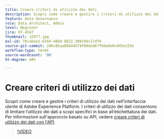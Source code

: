 ```yaml
---
title: Creare criteri di utilizzo dei dati
description: Scopri come creare e gestire i criteri di utilizzo dei dati nell’interfaccia utente di Adobe Experience Platform. I criteri di utilizzo dei dati consentono di limitare l’utilizzo dei dati a scopi specifici in base all’etichettatura dei dati.
feature: Data Governance
role: Data Architect, Admin
level: Beginner
jira: KT-4347
thumbnail: 32977.jpg
exl-id: 7bcab1e1-6344-48bd-8622-309c9dc17df9
source-git-commit: 286c85aa88d44574f00ded67f0de8e0c945a153e
workflow-type: tm+mt
source-wordcount: '90'
ht-degree: 48%

---
```


# Creare criteri di utilizzo dei dati

Scopri come creare e gestire i criteri di utilizzo dei dati nell’interfaccia utente di Adobe Experience Platform. I criteri di utilizzo dei dati consentono di limitare l’utilizzo dei dati a scopi specifici in base all’etichettatura dei dati. Per informazioni sull&#39;approccio basato su API, vedere [creare criteri di utilizzo dei dati con l&#39;API](https://experienceleague.adobe.com/docs/experience-platform/data-governance/policies/create.html?lang=it).

>[!VIDEO](https://video.tv.adobe.com/v/32977?learn=on&enablevpops)